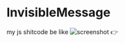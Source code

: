 # InvisibleMessage
my js shitcode be like
![screenshot 👉](https://media.discordapp.net/attachments/819961730489909301/859418377947709480/sus.png)
